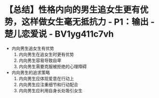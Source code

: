 # 【总结】性格内向的男生追女生更有优势，这样做女生毫无抵抗力 - P1：输出 - 楚儿恋爱说 - BV1yg411c7vh

-   内向男生追女生有优势
    1.  内向男生在追女生时更有优势
    2.  内向男生容易导致自卑
    3.  内向男生需要克服被拒绝的心理障碍
-   内向男生的追求策略
    1.  内向男生应体现爱意在行动上
    2.  内向男生应注重细节和行动配合
    3.  内向男生应利用自身长处吸引女生
